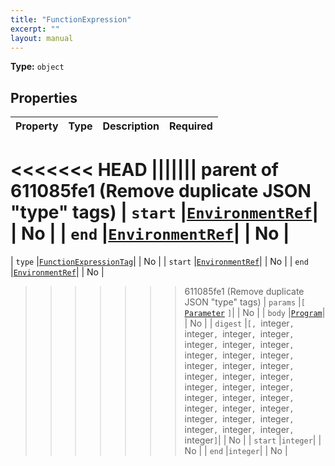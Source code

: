 ```yaml
---
title: "FunctionExpression"
excerpt: ""
layout: manual
---
```



**Type:** `object`





## Properties

| Property | Type | Description | Required |
|----------|------|-------------|----------|
<<<<<<< HEAD
||||||| parent of 611085fe1 (Remove duplicate JSON "type" tags)
| `start` |[`EnvironmentRef`](/docs/kcl/types/EnvironmentRef)|  | No |
| `end` |[`EnvironmentRef`](/docs/kcl/types/EnvironmentRef)|  | No |
=======
| `type` |[`FunctionExpressionTag`](/docs/kcl/types/FunctionExpressionTag)|  | No |
| `start` |[`EnvironmentRef`](/docs/kcl/types/EnvironmentRef)|  | No |
| `end` |[`EnvironmentRef`](/docs/kcl/types/EnvironmentRef)|  | No |
>>>>>>> 611085fe1 (Remove duplicate JSON "type" tags)
| `params` |`[` [`Parameter`](/docs/kcl/types/Parameter) `]`|  | No |
| `body` |[`Program`](/docs/kcl/types/Program)|  | No |
| `digest` |`[, `integer`, `integer`, `integer`, `integer`, `integer`, `integer`, `integer`, `integer`, `integer`, `integer`, `integer`, `integer`, `integer`, `integer`, `integer`, `integer`, `integer`, `integer`, `integer`, `integer`, `integer`, `integer`, `integer`, `integer`, `integer`, `integer`, `integer`, `integer`, `integer`, `integer`, `integer`, `integer`]`|  | No |
| `start` |`integer`|  | No |
| `end` |`integer`|  | No |


